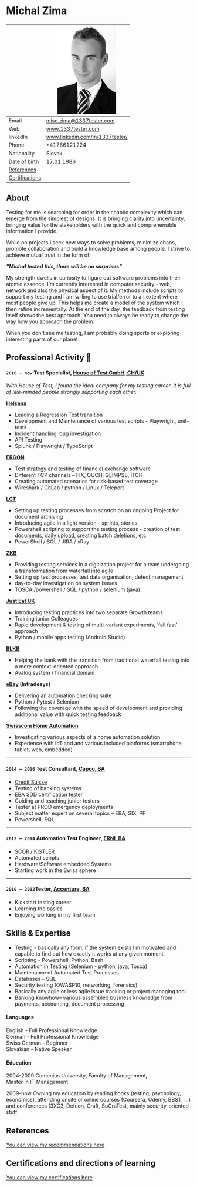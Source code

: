# Michal Zima

[//]: # "[Email](mailto:miso.zima@1337tester.com) / [Website](https://www.1337tester.com) / [LinkedIn](https://www.linkedin.com/in/1337tester/) / [GitHub](https://github.com/1337tester) / [Twitter](https://twitter.com/1337T3st3r) / [Xing](https://www.xing.com/profile/Michal_Zima/cv)"


|  | ![photo](/media/profi_foto.jpg) |
| ----------- | ----------- |
| Email | miso.zima@1337tester.com |
| Web | www.1337tester.com |
| linkedIn | www.linkedin.com/in/1337tester/ |
| Phone | +41766121224 |
| Nationality | Slovak |
| Date of birth | 17.01.1986 |
| [References](/ref.html)|
| [Certifications](/cert.html) |

## About
Testing for me is searching for order in the chaotic complexity which can emerge from the simplest of designs. It is bringing clarity into uncertainty, bringing value for the stakeholders with the quick and comprehensible information I provide.

While on projects I seek new ways to solve problems, minimize chaos, promote collaboration and build a knowledge base among people. I strive to achieve mutual trust in the form of:

_**"Michal tested this, there will be no surprises"**_

My strength dwells in curiosity to figure out software problems into their atomic essence. I’m currently interested in computer security - web, network and also the physical aspect of it. My methods include scripts to support my testing and I am willing to use trial/error to an extent where most people give up. This helps me create a model of the system which I then refine incrementally. At the end of the day, the feedback from testing itself shows the best approach. You need to always be ready to change the way how you approach the problem.

When you don't see me testing, I am probably doing sports or exploring interesting parts of our planet.

<div style="page-break-after: always"></div>

## Professional Activity 🤺
#### `2016 - now` **Test Specialist**, [House of Test GmbH, CH/UK](https://houseoftest.ch/)

_With House of Test, I found the ideal company for my testing career. It is full of like-minded people strongly supporting each other._

**[Helsana](https://www.helsana.ch)**
- Leading a Regression Test transition 
- Development and Maintenance of various test scripts - Playwright, unit-tests
- Incident handling, bug investigation
- API Testing
- Splunk / Playwright / TypeScript  

**[ERGON](https://www.ergon.ch)**
- Test strategy and testing of financial exchange software  
- Different TCP channels – FIX, OUCH, GLIMPSE, ITCH  
- Creating automated scenarios for risk-based test coverage  
- Wireshark / GitLab / python / Linux / Teleport  

**[LGT](https://www.lgt.com/en/)**
- Setting up testing processes from scratch on an ongoing Project for document archiving
- Introducing agile in a light version - sprints, stories
- Powershell scripting to support the testing process - creation of test documents, daily upload, creating batch deletions, etc
- PowerShell / SQL / JIRA / xRay

**[ZKB](https://www.zkb.ch/)**
- Providing testing services in a digitization project for a team undergoing a transformation from waterfall into agile
- Setting up test processes, test data organisation, defect management
- day-to-day investigation on system issues
- TOSCA /powershell / SQL / python / selenium (java)

**[Just Eat UK](https://www.just-eat.co.uk/)**
- Introducing testing practices into two separate Growth teams
- Training junior Colleagues
- Rapid development & testing of multi-variant experiments, ‘fail fast’ approach
- Python  / mobile apps testing (Android Studio)

**[BLKB](https://www.blkb.ch/)**
- Helping the bank with the transition from traditional waterfall testing into a more context-oriented approach
- Avaloq system / financial domain

**[eBay](https://www.ebay.co.uk/) (Intradesys)**
- Delivering an automation checking suite
- Python / Pytest  / Selenium
- Following the coverage with the speed of development and providing additional value with quick testing feedback

**[Swisscom Home Automation](https://www.swisscom.ch)**
- Investigating various aspects of a home automation solution
- Experience with IoT and and various included platforms (smartphone, tablet, web, embedded)

---

#### `2014 – 2016` **Test Consultant**, [Capco, BA](https://www.capco.com/Contact/Locations-archive/Bratislava)
- [Credit Suisse](https://www.credit-suisse.com/ch/de.html)
- Testing of banking systems
- EBA SDD certification tester
- Guiding and teaching junior testers
- Tester at PROD emergency deployments
- Subject matter expert on several topics – EBA, SIX, PF
- Powershell, SQL

---

#### `2012 – 2014` **Automation Test Engineer**, [ERNI, BA](https://www.outsourcing.erni/bratislava)
- [SCOR](https://www.scor.com/en) / [KISTLER](https://www.kistler.com/de/)
- Automated scripts
- Hardware/Software embedded Systems
- Starting work in the Swiss sphere

---

#### `2010 – 2012`**Tester**, [Accenture, BA](https://www.accenture.com/sk-en)
- Kickstart testing career
- Learning the basics
- Enjoying working in my first team

<div style="page-break-after: always"></div>

## Skills & Expertise
*   Testing - basically any form, if the system exists I’m motivated and capable to find out how exactly it works at any given moment
*   Scripting - Powershell, Python, Bash
*   Automation in Testing (Selenium - python, java, Tosca)
*   Maintenance of Automated Test Processes
*   Databases – SQL
*   Security testing (OWASP10, networking, forensics)
*   Basically any agile or less agile issue tracking or project managing tool
*   Banking knowhow– various assembled business knowledge from payments, accounting, document processing

#### Languages

English - Full Professional Knowledge  
German - Full Professional Knowledge  
Swiss German - Beginner  
Slovakian - Native Speaker  

#### Education
2004-2009	Comenius University, Faculty of Management, \
	Master in IT Management

2009-now	Owning my education by reading books (testing, psychology, economics), attending onsite or online courses (Coursera, Udemy, BBST, ...) and conferences (3XC3, Defcon, Craft, SoCraTes), mainly security-oriented stuff  

<div style="page-break-after: always"></div>

## References

[You can view my recommendations here](/ref.html)

## Certifications and directions of learning

[You can view my certifications here](/cert.html)